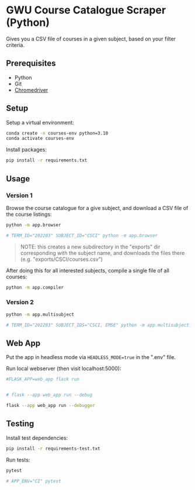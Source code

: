 # GWU Course Catalogue Scraper (Python)

Gives you a CSV file of courses in a given subject, based on your filter criteria.


## Prerequisites

  + Python
  + Git
  + [Chromedriver](https://github.com/prof-rossetti/intro-to-python/blob/main/notes/clis/chromedriver.md)

## Setup

Setup a virtual environment:

```sh
conda create -n courses-env python=3.10
conda activate courses-env
```

Install packages:

```sh
pip install -r requirements.txt
```

## Usage

### Version 1

Browse the course catalogue for a give subject, and download a CSV file of the course listings:

```sh
python -m app.browser

# TERM_ID="202203" SUBJECT_ID="CSCI" python -m app.browser
```

> NOTE: this creates a new subdirectory in the "exports" dir corresponding with the subject name, and downloads the files there (e.g. "exports/CSCI/courses.csv")

After doing this for all interested subjects, compile a single file of all courses:

```sh
python -m app.compiler
```

### Version 2

```sh
python -m app.multisubject

# TERM_ID="202203" SUBJECT_IDS="CSCI, EMSE" python -m app.multisubject
```

## Web App

Put the app in headless mode via `HEADLESS_MODE=true` in the ".env" file.

Run local webserver (then visit localhost:5000):

```sh
#FLASK_APP=web_app flask run


# flask --app web_app run --debug

flask --app web_app run --debugger
```

## Testing

Install test dependencies:

```sh
pip install -r requirements-test.txt
```

Run tests:

```sh
pytest

# APP_ENV="CI" pytest
```
